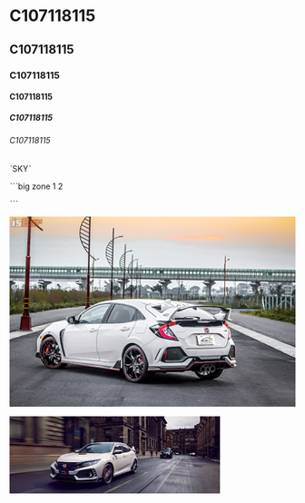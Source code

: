 # C107118115
## C107118115
### C107118115
#### C107118115
##### C107118115
###### C107118115


ˋSKYˋ

ˋˋˋbig zone
1
2

ˋˋˋ

![Honda](TypeR.jpg "Honda")

[![Everything Is AWESOME](images.jpg)](https://www.youtube.com/watch?v=WbP7Q4LYv7A")

